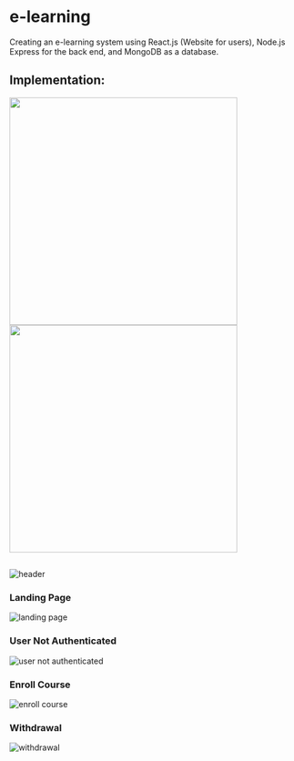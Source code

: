 # e-learning
Creating an e-learning system using React.js (Website for users), Node.js Express for the back end, and MongoDB as a database. 

## Implementation:
<div>
  <img src="https://github.com/HseinKt/e-learning/assets/120685276/a3524d4f-30df-4274-ad0c-d27416622cf0.jpg" width="400">
  <img src="https://github.com/HseinKt/e-learning/assets/120685276/9794dbe1-f2be-4668-be39-f7bcb66f20ee.jpg" width="400">
</div>

##

![header](https://github.com/HseinKt/e-learning/assets/120685276/1ccd0670-0ffc-4dc8-8385-4053993dc1bb)

### Landing Page

![landing page](https://github.com/HseinKt/e-learning/assets/120685276/722951f6-8b62-412b-8d24-95978e4c27b6)

### User Not Authenticated

![user not authenticated](https://github.com/HseinKt/e-learning/assets/120685276/61d6d3b1-ca58-40c0-b31b-2a8ab4fbad40)

### Enroll Course

![enroll course](https://github.com/HseinKt/e-learning/assets/120685276/fc861e36-f12d-4286-a5f3-11c54cf5f3d4)

### Withdrawal 

![withdrawal](https://github.com/HseinKt/e-learning/assets/120685276/ccdd316b-3708-4610-a524-0e2ed70d8f1d)
